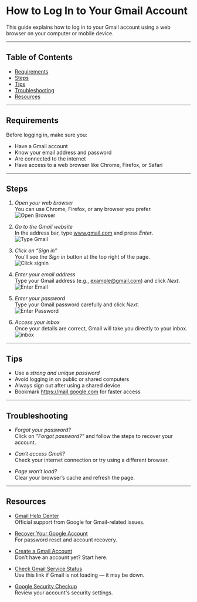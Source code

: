 # How to Log In to Your Gmail Account

This guide explains how to log in to your Gmail account using a web browser on your computer or mobile device.

---

## Table of Contents

- [Requirements](#requirements)
- [Steps](#steps)
- [Tips](#tips)
- [Troubleshooting](#troubleshooting)
- [Resources](#resources)

---

## Requirements

Before logging in, make sure you:

- Have a Gmail account
- Know your email address and password
- Are connected to the internet
- Have access to a web browser like Chrome, Firefox, or Safari

---

## Steps

1. *Open your web browser*
   <br> 
   You can use Chrome, Firefox, or any browser you prefer.
   <br>
   ![Open Browser](https://github.com/Onomzy447/gmail-login-guide/blob/main/gmail-login/open-browser.jpg?raw=true)

2. *Go to the Gmail website*
   <br>
   In the address bar, type www.gmail.com and press *Enter*.
   <br>
   ![Type Gmail](https://github.com/Onomzy447/gmail-login-guide/blob/main/gmail-login/type-gmail.jpg?raw=true)

3. *Click on “Sign in”*
   <br>
   You'll see the *Sign in* button at the top right of the page.
   <br>
   ![Click signin](https://github.com/Onomzy447/gmail-login-guide/blob/main/gmail-login/click-signin.jpg?raw=true)

4. *Enter your email address*
   <br> 
   Type your Gmail address (e.g., example@gmail.com) and click *Next*.
   <br>
   ![Enter Email](https://github.com/Onomzy447/gmail-login-guide/blob/main/gmail-login/enter-email.jpg?raw=true)

5. *Enter your password*
   <br>
   Type your Gmail password carefully and click *Next*.
    <br>
   ![Enter Password](https://github.com/Onomzy447/gmail-login-guide/blob/main/gmail-login/enter_password.jpg?raw=true)

7. *Access your inbox*
    <br>
   Once your details are correct, Gmail will take you directly to your inbox.
   <br>
   ![inbox](https://github.com/Onomzy447/gmail-login-guide/blob/main/gmail-login/inbox.jpg?raw=true)

---

## Tips

- Use a *strong and unique password*
- Avoid logging in on public or shared computers
- Always sign out after using a shared device
- Bookmark https://mail.google.com for faster access

---

## Troubleshooting

- *Forgot your password?*  
  Click on *"Forgot password?"* and follow the steps to recover your account.

- *Can't access Gmail?*  
  Check your internet connection or try using a different browser.

- *Page won’t load?*  
  Clear your browser’s cache and refresh the page.

---

## Resources

- [Gmail Help Center](https://support.google.com/mail)  
  Official support from Google for Gmail-related issues.

- [Recover Your Google Account](https://accounts.google.com/signin/recovery)  
  For password reset and account recovery.

- [Create a Gmail Account](https://accounts.google.com/signup)  
  Don’t have an account yet? Start here.

- [Check Gmail Service Status](https://www.google.com/appsstatus)  
  Use this link if Gmail is not loading — it may be down.

- [Google Security Checkup](https://myaccount.google.com/security-checkup)  
  Review your account's security settings.
